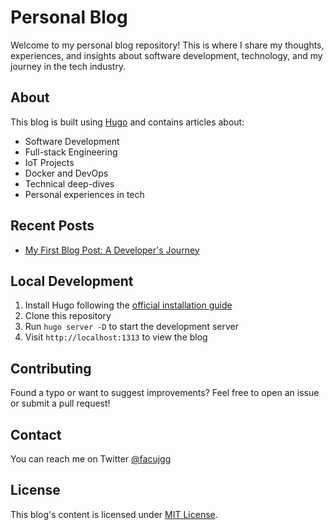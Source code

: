 # Personal Blog

Welcome to my personal blog repository! This is where I share my thoughts, experiences, and insights about software development, technology, and my journey in the tech industry.

## About

This blog is built using [Hugo](https://gohugo.io/) and contains articles about:

- Software Development
- Full-stack Engineering
- IoT Projects
- Docker and DevOps
- Technical deep-dives
- Personal experiences in tech

## Recent Posts

- [My First Blog Post: A Developer's Journey](content/posts/my-first-post.md)

## Local Development

1. Install Hugo following the [official installation guide](https://gohugo.io/installation/)
2. Clone this repository
3. Run `hugo server -D` to start the development server
4. Visit `http://localhost:1313` to view the blog

## Contributing

Found a typo or want to suggest improvements? Feel free to open an issue or submit a pull request!

## Contact

You can reach me on Twitter [@facujgg](https://twitter.com/facujgg)

## License

This blog's content is licensed under [MIT License](LICENSE).

